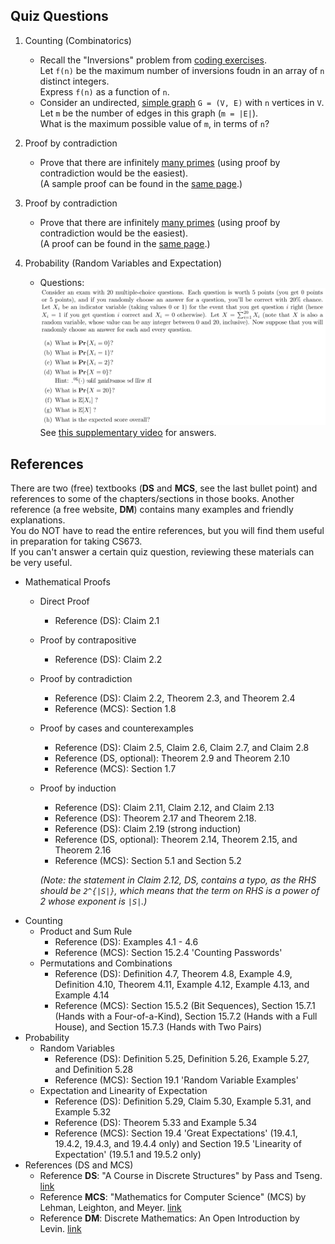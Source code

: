 ## Quiz Questions

1. Counting (Combinatorics)
   - Recall the "Inversions" problem from [coding exercises](README-coding.md#task-2-inversions).  
     Let `f(n)` be the maximum number of inversions foudn in an array of `n` distinct integers.  
     Express `f(n)` as a function of `n`.
   - Consider an undirected, [simple graph](https://mathworld.wolfram.com/SimpleGraph.html) `G = (V, E)` with `n` vertices in `V`.  
     Let `m` be the number of edges in this graph (`m = |E|`).  
     What is the maximum possible value of `m`, in terms of `n`?
     
1. Proof by contradiction
   - Prove that there are infinitely [many primes](https://en.wikipedia.org/wiki/Prime_number) (using proof by contradiction would be the easiest).  
     (A sample proof can be found in the [same page](https://en.wikipedia.org/wiki/Prime_number#Infinitude).)  

1. Proof by contradiction
   - Prove that there are infinitely [many primes](https://en.wikipedia.org/wiki/Prime_number) (using proof by contradiction would be the easiest).  
     (A proof can be found in the [same page](https://en.wikipedia.org/wiki/Prime_number#Infinitude).)  

1. Probability (Random Variables and Expectation)
   - Questions:  
      ![quiz/rv.png](quiz/rv.png)  
      See [this supplementary video](https://www.youtube.com/watch?v=Gr1WYiguiRM) for answers.




## References

There are two (free) textbooks (**DS** and **MCS**, see the last bullet point) and references to some of the chapters/sections in those books. 
Another reference (a free website, **DM**) contains many examples and friendly explanations.  
You do NOT have to read the entire references, but you will find them useful in preparation for taking CS673.  
If you can't answer a certain quiz question, reviewing these materials can be very useful. 

- Mathematical Proofs
  - Direct Proof 
    - Reference (DS): Claim 2.1
  - Proof by contrapositive 
    - Reference (DS): Claim 2.2
  - Proof by contradiction 
    - Reference (DS): Claim 2.2, Theorem 2.3, and Theorem 2.4
    - Reference (MCS): Section 1.8
  - Proof by cases and counterexamples
    - Reference (DS): Claim 2.5, Claim 2.6, Claim 2.7, and Claim 2.8
    - Reference (DS, optional): Theorem 2.9 and Theorem 2.10
    - Reference (MCS): Section 1.7
  - Proof by induction
    - Reference (DS): Claim 2.11, Claim 2.12, and Claim 2.13     
    - Reference (DS): Theorem 2.17 and Theorem 2.18.
    - Reference (DS): Claim 2.19 (strong induction)
    - Reference (DS, optional): Theorem 2.14, Theorem 2.15, and Theorem 2.16
    - Reference (MCS): Section 5.1 and Section 5.2
    
    *(Note: the statement in Claim 2.12, DS, contains a typo, as the RHS should be `2^{|S|}`, which means that the term on RHS is a power of 2 whose exponent is `|S|`.)*
- Counting    
  - Product and Sum Rule
    - Reference (DS): Examples 4.1 - 4.6
    - Reference (MCS): Section 15.2.4 'Counting Passwords'
  - Permutations and Combinations
    - Reference (DS): Definition 4.7, Theorem 4.8, Example 4.9, Definition 4.10, Theorem 4.11, Example 4.12, Example 4.13, and Example 4.14
    - Reference (MCS): Section 15.5.2 (Bit Sequences), Section 15.7.1 (Hands with a Four-of-a-Kind), Section 15.7.2 (Hands with a Full House), and Section 15.7.3 (Hands with Two Pairs)
- Probability
  - Random Variables
    - Reference (DS): Definition 5.25, Definition 5.26, Example 5.27, and Definition 5.28
    - Reference (MCS): Section 19.1 'Random Variable Examples'
  - Expectation and Linearity of Expectation
    - Reference (DS): Definition 5.29, Claim 5.30, Example 5.31, and Example 5.32
    - Reference (DS): Theorem 5.33 and Example 5.34
    - Reference (MCS): Section 19.4 'Great Expectations' (19.4.1, 19.4.2, 19.4.3, and 19.4.4 only) and Section 19.5 'Linearity of Expectation' (19.5.1 and 19.5.2 only)
- References (DS and MCS)  
  - Reference **DS**: "A Course in Discrete Structures" by Pass and Tseng. [link](https://courses.cs.cornell.edu/cs2800/2017sp/handouts/pass_tseng_discmath.pdf)
  - Reference **MCS**: "Mathematics for Computer Science" (MCS) by Lehman, Leighton, and Meyer. [link](https://courses.cs.cornell.edu/cs2800/2017fa/handouts/mcs.pdf)
  - Reference **DM**: Discrete Mathematics: An Open Introduction by Levin. [link](http://discrete.openmathbooks.org/dmoi2/dmoi.html)

